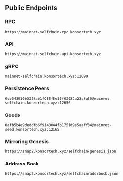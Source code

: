 ## Public Endpoints

### RPC
```
https://mainnet-selfchain-rpc.konsortech.xyz
```

### API
```
https://mainnet-selfchain-api.konsortech.xyz
```

### gRPC
```
mainnet-selfchain.konsortech.xyz:12090
```

### Persistence Peers
```
9eb343010b328fab1f955f5e18f62032a23afa50@mainnet-selfchain.konsortech.xyz:12656
```

### Seeds
```
0afb5b4e9deddfb6f9143044fb1751d9e5aaff34@mainnet-seed.konsortech.xyz:12165
```

### Mirroring Genesis
```
https://snap2.konsortech.xyz/selfchain/genesis.json
```

### Address Book
```
https://snap2.konsortech.xyz/selfchain/addrbook.json
```
